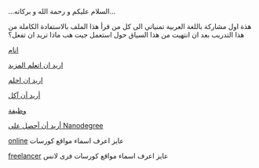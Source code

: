 ...السلام عليكم و رحمة الله و بركاته...

هذة اول مشاركة باللغة العربية 
تمنياتي الى كل من قرأ هذا الملف بالاستفادة الكاملة من هذا التدريب
بعد ان انتهيت من هذا السياق حول استعمل جيت هب ماذا تريد ان تفعل؟

[انام](sleep/sleep.md)

[اريد ان اتعلم المزيد](learn/learn.md)

[اريد ان احلم](dream/dream.md)

[ أريد أن آكل](http://www.otlob.com/ar)

[وظيفة](Job/Job.md)

[أريد أن أحصل على Nanodegree](https://www.udacity.com/nanodegree)

 [online](earn/learn.md) عايز اعرف اسماء مواقع  كورسات  

 [freelancer](earn/learn.md) عايز اعرف اسماء مواقع  كورسات فرى لانس
